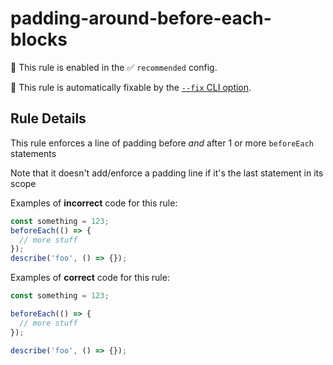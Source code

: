 # padding-around-before-each-blocks

💼 This rule is enabled in the ✅ `recommended` config.

🔧 This rule is automatically fixable by the [`--fix` CLI option](https://eslint.org/docs/latest/user-guide/command-line-interface#--fix).

<!-- end auto-generated rule header -->

## Rule Details

This rule enforces a line of padding before _and_ after 1 or more `beforeEach` statements

Note that it doesn't add/enforce a padding line if it's the last statement in its scope

Examples of **incorrect** code for this rule:

```js
const something = 123;
beforeEach(() => {
  // more stuff
});
describe('foo', () => {});
```

Examples of **correct** code for this rule:

```js
const something = 123;

beforeEach(() => {
  // more stuff
});

describe('foo', () => {});
```
